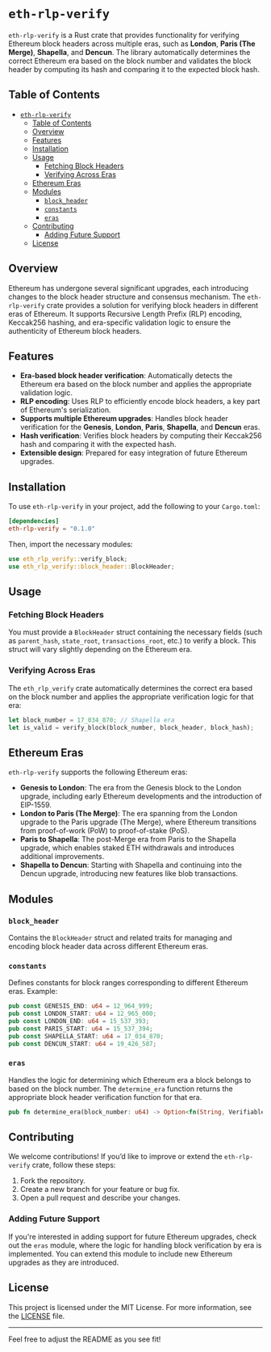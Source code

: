 # `eth-rlp-verify`

`eth-rlp-verify` is a Rust crate that provides functionality for verifying Ethereum block headers across multiple eras, such as **London**, **Paris (The Merge)**, **Shapella**, and **Dencun**. The library automatically determines the correct Ethereum era based on the block number and validates the block header by computing its hash and comparing it to the expected block hash.

## Table of Contents

- [`eth-rlp-verify`](#eth-rlp-verify)
  - [Table of Contents](#table-of-contents)
  - [Overview](#overview)
  - [Features](#features)
  - [Installation](#installation)
  - [Usage](#usage)
    - [Fetching Block Headers](#fetching-block-headers)
    - [Verifying Across Eras](#verifying-across-eras)
  - [Ethereum Eras](#ethereum-eras)
  - [Modules](#modules)
    - [`block_header`](#block_header)
    - [`constants`](#constants)
    - [`eras`](#eras)
  - [Contributing](#contributing)
    - [Adding Future Support](#adding-future-support)
  - [License](#license)

## Overview

Ethereum has undergone several significant upgrades, each introducing changes to the block header structure and consensus mechanism. The `eth-rlp-verify` crate provides a solution for verifying block headers in different eras of Ethereum. It supports Recursive Length Prefix (RLP) encoding, Keccak256 hashing, and era-specific validation logic to ensure the authenticity of Ethereum block headers.

## Features

- **Era-based block header verification**: Automatically detects the Ethereum era based on the block number and applies the appropriate validation logic.
- **RLP encoding**: Uses RLP to efficiently encode block headers, a key part of Ethereum's serialization.
- **Supports multiple Ethereum upgrades**: Handles block header verification for the **Genesis**, **London**, **Paris**, **Shapella**, and **Dencun** eras.
- **Hash verification**: Verifies block headers by computing their Keccak256 hash and comparing it with the expected hash.
- **Extensible design**: Prepared for easy integration of future Ethereum upgrades.

## Installation

To use `eth-rlp-verify` in your project, add the following to your `Cargo.toml`:

```toml
[dependencies]
eth-rlp-verify = "0.1.0"
```

Then, import the necessary modules:

```rust
use eth_rlp_verify::verify_block;
use eth_rlp_verify::block_header::BlockHeader;
```

## Usage


### Fetching Block Headers

You must provide a `BlockHeader` struct containing the necessary fields (such as `parent_hash`, `state_root`, `transactions_root`, etc.) to verify a block. This struct will vary slightly depending on the Ethereum era.

### Verifying Across Eras

The `eth_rlp_verify` crate automatically determines the correct era based on the block number and applies the appropriate verification logic for that era:

```rust
let block_number = 17_034_870; // Shapella era
let is_valid = verify_block(block_number, block_header, block_hash);
```

## Ethereum Eras

`eth-rlp-verify` supports the following Ethereum eras:

- **Genesis to London**: The era from the Genesis block to the London upgrade, including early Ethereum developments and the introduction of EIP-1559.
- **London to Paris (The Merge)**: The era spanning from the London upgrade to the Paris upgrade (The Merge), where Ethereum transitions from proof-of-work (PoW) to proof-of-stake (PoS).
- **Paris to Shapella**: The post-Merge era from Paris to the Shapella upgrade, which enables staked ETH withdrawals and introduces additional improvements.
- **Shapella to Dencun**: Starting with Shapella and continuing into the Dencun upgrade, introducing new features like blob transactions.

## Modules

### `block_header`
Contains the `BlockHeader` struct and related traits for managing and encoding block header data across different Ethereum eras.

### `constants`
Defines constants for block ranges corresponding to different Ethereum eras. Example:

```rust
pub const GENESIS_END: u64 = 12_964_999;
pub const LONDON_START: u64 = 12_965_000;
pub const LONDON_END: u64 = 15_537_393;
pub const PARIS_START: u64 = 15_537_394;
pub const SHAPELLA_START: u64 = 17_034_870;
pub const DENCUN_START: u64 = 19_426_587;
```

### `eras`
Handles the logic for determining which Ethereum era a block belongs to based on the block number. The `determine_era` function returns the appropriate block header verification function for that era.

```rust
pub fn determine_era(block_number: u64) -> Option<fn(String, VerifiableBlockHeader) -> bool>;
```

## Contributing

We welcome contributions! If you’d like to improve or extend the `eth-rlp-verify` crate, follow these steps:

1. Fork the repository.
2. Create a new branch for your feature or bug fix.
3. Open a pull request and describe your changes.

### Adding Future Support

If you're interested in adding support for future Ethereum upgrades, check out the `eras` module, where the logic for handling block verification by era is implemented. You can extend this module to include new Ethereum upgrades as they are introduced.

## License

This project is licensed under the MIT License. For more information, see the [LICENSE](LICENSE) file.

---

Feel free to adjust the README as you see fit!